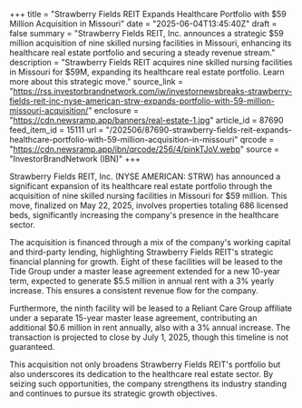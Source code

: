 +++
title = "Strawberry Fields REIT Expands Healthcare Portfolio with $59 Million Acquisition in Missouri"
date = "2025-06-04T13:45:40Z"
draft = false
summary = "Strawberry Fields REIT, Inc. announces a strategic $59 million acquisition of nine skilled nursing facilities in Missouri, enhancing its healthcare real estate portfolio and securing a steady revenue stream."
description = "Strawberry Fields REIT acquires nine skilled nursing facilities in Missouri for $59M, expanding its healthcare real estate portfolio. Learn more about this strategic move."
source_link = "https://rss.investorbrandnetwork.com/iw/investornewsbreaks-strawberry-fields-reit-inc-nyse-american-strw-expands-portfolio-with-59-million-missouri-acquisition/"
enclosure = "https://cdn.newsramp.app/banners/real-estate-1.jpg"
article_id = 87690
feed_item_id = 15111
url = "/202506/87690-strawberry-fields-reit-expands-healthcare-portfolio-with-59-million-acquisition-in-missouri"
qrcode = "https://cdn.newsramp.app/ibn/qrcode/256/4/pinkTJoV.webp"
source = "InvestorBrandNetwork (IBN)"
+++

<p>Strawberry Fields REIT, Inc. (NYSE AMERICAN: STRW) has announced a significant expansion of its healthcare real estate portfolio through the acquisition of nine skilled nursing facilities in Missouri for $59 million. This move, finalized on May 22, 2025, involves properties totaling 686 licensed beds, significantly increasing the company's presence in the healthcare sector.</p><p>The acquisition is financed through a mix of the company's working capital and third-party lending, highlighting Strawberry Fields REIT's strategic financial planning for growth. Eight of these facilities will be leased to the Tide Group under a master lease agreement extended for a new 10-year term, expected to generate $5.5 million in annual rent with a 3% yearly increase. This ensures a consistent revenue flow for the company.</p><p>Furthermore, the ninth facility will be leased to a Reliant Care Group affiliate under a separate 15-year master lease agreement, contributing an additional $0.6 million in rent annually, also with a 3% annual increase. The transaction is projected to close by July 1, 2025, though this timeline is not guaranteed.</p><p>This acquisition not only broadens Strawberry Fields REIT's portfolio but also underscores its dedication to the healthcare real estate sector. By seizing such opportunities, the company strengthens its industry standing and continues to pursue its strategic growth objectives.</p>